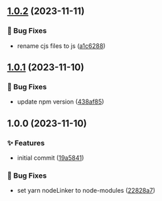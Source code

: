 ## [1.0.2](https://github.com/tiwariav/semantic-release-config-npm-github/compare/v1.0.1...v1.0.2) (2023-11-11)


### 🐛 Bug Fixes

* rename cjs files to js ([a1c6288](https://github.com/tiwariav/semantic-release-config-npm-github/commit/a1c628811bfceb7138cfa451b14fe9ffec7acba0))

## [1.0.1](https://github.com/tiwariav/semantic-release-config-npm-github/compare/v1.0.0...v1.0.1) (2023-11-10)


### 🐛 Bug Fixes

* update npm version ([438af85](https://github.com/tiwariav/semantic-release-config-npm-github/commit/438af85d436721c4a6e0c7ce313200a77e16a71a))

## 1.0.0 (2023-11-10)


### ✨ Features

* initial commit ([19a5841](https://github.com/tiwariav/semantic-release-config-npm-github/commit/19a58411476e272461b7d8f05a6ad2d6ed19bc6e))


### 🐛 Bug Fixes

* set yarn nodeLinker to node-modules ([22828a7](https://github.com/tiwariav/semantic-release-config-npm-github/commit/22828a7d265a886123a8179da784ab13a1236d95))

